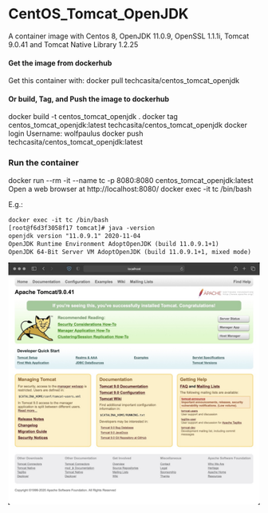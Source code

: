 # CentOS_Tomcat_OpenJDK
A container image with Centos 8, OpenJDK 11.0.9, OpenSSL 1.1.1i, Tomcat 9.0.41 and Tomcat Native Library 1.2.25

#### Get the image from dockerhub
Get this container with:
docker pull techcasita/centos_tomcat_openjdk


#### Or build, Tag, and Push the image to dockerhub

docker build -t centos_tomcat_openjdk .
docker tag centos_tomcat_openjdk:latest techcasita/centos_tomcat_openjdk
docker login
  Username: wolfpaulus
docker push techcasita/centos_tomcat_openjdk:latest

### Run the container

docker run --rm -it --name tc -p 8080:8080 centos_tomcat_openjdk:latest
Open a web browser at http://localhost:8080/
docker exec -it tc /bin/bash

E.g.:
```
docker exec -it tc /bin/bash
[root@f6d3f3058f17 tomcat]# java -version
openjdk version "11.0.9.1" 2020-11-04
OpenJDK Runtime Environment AdoptOpenJDK (build 11.0.9.1+1)
OpenJDK 64-Bit Server VM AdoptOpenJDK (build 11.0.9.1+1, mixed mode)
```

![alt text](./instructions/gui.jpg "Tomcat Web UI")

